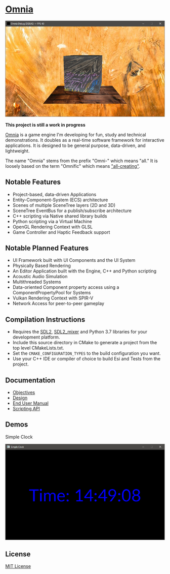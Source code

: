 # [Omnia](https://github.com/Jean-LouisH/Omnia)

![In Progress](debug.png)

**This project is still a work in progress**

[Omnia](https://github.com/Jean-LouisH/Omnia) is a game engine I'm developing for fun, study and technical demonstrations. It doubles as a real-time software framework for interactive applications. It is designed to be general purpose, data-driven, and lightweight.

The name "Omnia" stems from the prefix "Omni-" which means "all." It is loosely based on the term "Omnific" which means ["all-creating"](https://www.merriam-webster.com/dictionary/omnific).

## Notable Features

- Project-based, data-driven Applications
- Entity-Component-System (ECS) architecture
- Scenes of multiple SceneTree layers (2D and 3D)
- SceneTree EventBus for a publish/subscribe architecture
- C++ scripting via Native shared library builds
- Python scripting via a Virtual Machine
- OpenGL Rendering Context with GLSL
- Game Controller and Haptic Feedback support

## Notable Planned Features

- UI Framework built with UI Components and the UI System
- Physically Based Rendering
- An Editor Application built with the Engine, C++ and Python scripting
- Acoustic Audio Simulation
- Multithreaded Systems
- Data-oriented Component property access using a ComponentPropertyPool for Systems
- Vulkan Rendering Context with SPIR-V
- Network Access for peer-to-peer gameplay

## Compilation Instructions

* Requires the [SDL2](https://www.libsdl.org/), [SDL2_mixer](https://www.libsdl.org/projects/SDL_mixer/) and Python 3.7 libraries for your development platform.
* Include this source directory in CMake to generate a project from the top level CMakeLists.txt. 
* Set the `CMAKE_CONFIGURATION_TYPES` to the build configuration you want. 
* Use your C++ IDE or compiler of choice to build Esi and Tests from the project.

## Documentation

* [Objectives](Documentation/Objectives/Objectives.md)
* [Design](Documentation/Design/Design.md)
* [End User Manual](Documentation/End_User_Manual/End_User_Manual.md)
* [Scripting API](Documentation/End_User_Manual/Scripting_API/Scripting_API.md)

## Demos

Simple Clock

![screenshot](SimpleClock.png)

## License

[MIT License](LICENSE)